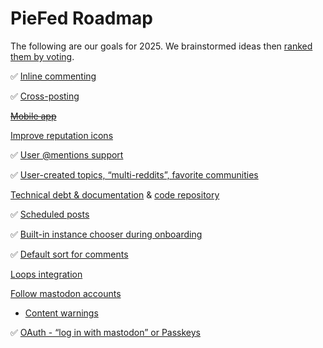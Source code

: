 # PieFed Roadmap

The following are our goals for 2025. We brainstormed ideas then [ranked them by voting](https://piefed.social/c/piefed_2025?sort=top).

✅ [Inline commenting](https://piefed.social/post/411646)

✅ [Cross-posting](https://piefed.social/post/411644)

~~[Mobile app](https://piefed.social/post/411560)~~

[Improve reputation icons](https://piefed.social/post/411563)

✅ [User @mentions support](https://piefed.social/post/411582)

✅ [User-created topics, “multi-reddits”, favorite communities](https://piefed.social/post/411558)

[Technical debt & documentation](https://piefed.social/post/411592) & [code repository](https://piefed.social/post/411573)

✅ [Scheduled posts](https://piefed.social/post/411583)

✅ [Built-in instance chooser during onboarding](https://piefed.social/post/411579)

✅ [Default sort for comments](https://piefed.social/post/411572)

[Loops integration](https://piefed.social/post/411561)

[Follow mastodon accounts](https://piefed.social/post/411559)
 - [Content warnings](https://piefed.social/post/411566)

✅ [OAuth - “log in with mastodon” or Passkeys](https://piefed.social/post/411577)

